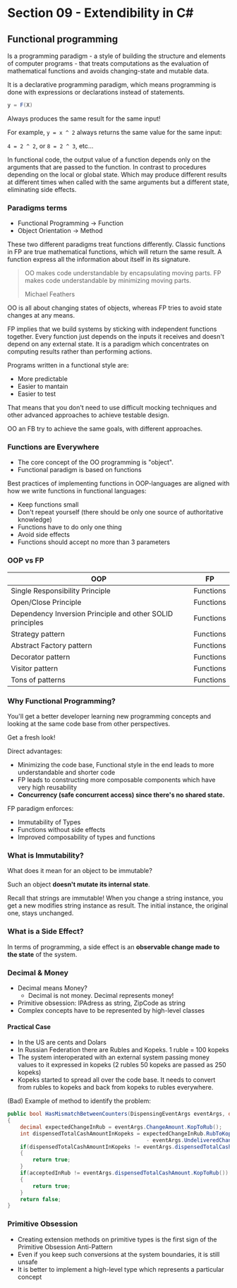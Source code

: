 # Section 09 - Extendibility in C# #

## Functional programming ##

Is a programming paradigm - a style of building the structure and elements of
computer programs - that treats computations as the evaluation of mathematical
functions and avoids changing-state and mutable data.

It is a declarative programming paradigm, which means programming is done with
expressions or declarations instead of statements.

```csharp
y = F(X)
```

Always produces the same result for the same input!

For example, `y = x ^ 2` always returns the same value for the same input:

`4 = 2 ^ 2`, or `8 = 2 ^ 3`, etc...

In functional code, the output value of a function depends only on the arguments
that are passed to the function. In contrast to procedures depending on the
local or global state. Which may produce different results at different times
when called with the same arguments but a different state, eliminating side
effects.

### Paradigms terms ###

-   Functional Programming -> Function
-   Object Orientation -> Method

These two different paradigms treat functions differently.
Classic functions in FP are true mathematical functions, which will return the
same result. A function express all the information about itself in its
signature.

> OO makes code understandable by encapsulating moving parts. FP makes code
> understandable by minimizing moving parts.
>
> Michael Feathers

OO is all about changing states of objects, whereas FP tries to avoid state
changes at any means.

FP implies that we build systems by sticking with independent functions
together. Every function just depends on the inputs it receives and doesn't
depend on any external state. It is a paradigm which concentrates on computing
results rather than performing actions.

Programs written in a functional style are:

- More predictable
- Easier to mantain
- Easier to test

That means that you don't need to use difficult mocking techniques and other
advanced approaches to achieve testable design.

OO an FB try to achieve the same goals, with different approaches.

### Functions are Everywhere ###

- The core concept of the OO programming is "object".
- Functional paradigm is based on functions

Best practices of implementing functions in OOP-languages are aligned with how
we write functions in functional languages:

- Keep functions small
- Don't repeat yourself (there should be only one source of authoritative knowledge)
- Functions have to do only one thing
- Avoid side effects
- Functions should accept no more than 3 parameters

### OOP vs FP ###


| OOP         | FP |
| ----------- | ----------- |
| Single Responsibility Principle      | Functions       |
| Open/Close Principle      | Functions       |
| Dependency Inversion Principle and other SOLID principles      | Functions       |
| Strategy pattern      | Functions       |
| Abstract Factory pattern      | Functions       |
| Decorator pattern      | Functions       |
| Visitor pattern      | Functions       |
| Tons of patterns     | Functions       |

### Why Functional Programming? ###

You'll get a better developer learning new programming concepts and looking at
the same code base from other perspectives.

Get a fresh look!

Direct advantages:

- Minimizing the code base, Functional style in the end leads to more
understandable and shorter code
- FP leads to constructing more composable components which have very high reusability
- **Concurrency (safe concurrent access) since there's no shared state.**

FP paradigm enforces:

- Immutability of Types
- Functions without side effects
- Improved composability of types and functions

### What is Immutability? ###

What does it mean for an object to be immutable?

Such an object **doesn't mutate its internal state**.

Recall that strings are immutable! When you change a string instance, you get a
new modifies string instance as result. The initial instance, the original one,
stays unchanged.

### What is a Side Effect? ###

In terms of programming, a side effect is an **observable change made to the
state** of the system.

### Decimal & Money ###

- Decimal means Money?
  - Decimal is not money. Decimal represents money!
- Primitive obsession: IPAdress as string, ZipCode as string
- Complex concepts have to be represented by high-level classes

#### Practical Case ####

- In the US are cents and Dolars
- In Russian Federation there are Rubles and Kopeks. 1 ruble = 100 kopeks
- The system interoperated with an external system passing money values to it
  expressed in kopeks (2 rubles 50 kopeks are passed as 250 kopeks)
- Kopeks started to spread all over the code base. It needs to convert from
  rubles to kopeks and back from kopeks to rubles everywhere.

(Bad) Example of method to identify the problem:

```csharp
public bool HasMismatchBetweenCounters(DispensingEventArgs eventArgs, decimal acceptedInRub)
{
    decimal expectedChangeInRub = eventArgs.ChangeAmount.KopToRub();
    int dispensedTotalCashAmountInKopeks = expectedChangeInRub.RubToKop()
                                            - eventArgs.UndeliveredChangeAmount;
    if(dispensedTotalCashAmountInKopeks != eventArgs.dispensedTotalCashAmount)
    {
        return true;
    }
    if(acceptedInRub != eventArgs.dispensedTotalCashAmount.KopToRub())
    {
        return true;
    }
    return false;
}
```

### Primitive Obsession ###

- Creating extension methods on primitive types is the first sign of the
  Primitive Obsession Anti-Pattern
- Even if you keep such conversions at the system boundaries, it is still unsafe
- It is better to implement a high-level type which represents a particular concept
